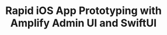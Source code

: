 ---
title: Rapid iOS App Prototyping with Amplify Admin UI and SwiftUI
description: "In this post, you will be using the Admin UI to prototype a room booking app that allows a user to sign in, view seeded available rooms, book one of those rooms, and see the bookings associated with that user. Since this is a prototype, we will be focusing on building the concept of the app and feign other features like authenticating the user and storing photos."
authorIds:
  - kyle-lee
href: https://aws.amazon.com/blogs/mobile/rapid-ios-app-prototyping-with-amplify-admin-ui-and-swiftui/
banner: "./banner.jpeg"
platforms:
  - web
  - JavaScript
  - React
  - Next.js
categories:
  - DataStore
  - Amplify Console
  - Admin UI
---